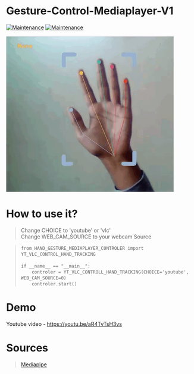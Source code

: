 # Gesture-Control-Mediaplayer-V1

[![Maintenance](https://img.shields.io/badge/python-3.9-blue.svg)](https://www.python.org/downloads/release/python-390/) 
[![Maintenance](https://img.shields.io/badge/Mediapipe-Traking-red.svg)](https://google.github.io/mediapipe/) 

![adsf](images/demo.gif)


# How to use it?

> Change CHOICE to 'youtube' or 'vlc'    
> Change WEB_CAM_SOURCE to your webcam Source

> ```
> from HAND_GESTURE_MEDIAPLAYER_CONTROLER import YT_VLC_CONTROL_HAND_TRACKING
> 
> if __name__ == "__main__":
>     controler = YT_VLC_CONTROLL_HAND_TRACKING(CHOICE='youtube', WEB_CAM_SOURCE=0)
>     controler.start()
> ```

# Demo 
 Youtube video - https://youtu.be/aR4TvTsH3vs

# Sources
> [Mediapipe](https://google.github.io/mediapipe/solutions/hands.html)
